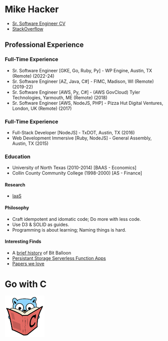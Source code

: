 # Mike Hacker

- [Sr. Software Engineer CV](https://sr-software-engineer-cv.vercel.app/)
- [StackOverflow](https://stackoverflow.com/users/4612518/bananaforscale)

## Professional Experience

### Full-Time Experience
- Sr. Software Engineer [GKE, Go, Ruby, Py] - WP Engine, Austin, TX (Remote) (2022-24)
- Sr. Software Engineer [AZ, Java, C#] - FIMC, Madison, WI (Remote) (2019-22)
- Sr. Software Engineer [AWS, Py, C#] - (AWS GovCloud) Tyler Technologies, Yarmouth, ME (Remote) (2018)
- Sr. Software Engineer [AWS, NodeJS, PHP] - Pizza Hut Digital Ventures, London, UK (Remote) (2017)

### Full-Time Experience
- Full-Stack Developer [NodeJS] - TxDOT, Austin, TX (2016)
- Web Development Immersive [Ruby, NodeJS] - General Assembly, Austin, TX (2015)
    
### Education
- University of North Texas (2010-2014) [BAAS - Economics]
- Collin County Community College (1998-2000) [AS - Finance]

#### Research
- [IaaS](https://github.com/bfsio/inf-svc)

#### Philosophy

- Craft idempotent and idomatic code; Do more with less code.
- Use D3 & SOLID as guides.
- Programming is about learning; Naming things is hard.

#### Interesting Finds

- A [brief history](https://www.netlify.com/blog/2018/08/14/announcing-netlify-drop-the-simplicity-of-bitballoon-with-the-added-power-of-netlify/) of Bit Balloon
- [Persistant Storage Serverless Function Apps](https://read.seas.harvard.edu/~kohler/class/cs260r-s19/projects/cs260r-s19-melange.pdf)
- [Papers we love](https://github.com/papers-we-love/papers-we-love)

# Go with C
<img src="go-with-C-book.svg" alt="go-with-C-book" width="125"/>

<!--
**mhackersu/mhackersu** is a ✨ _special_ ✨ repository because its `README.md` (this file) appears on your GitHub profile.

Here are some ideas to get you started:

- 🔭 I’m currently working on ...
- 🌱 I’m currently learning ...
- 👯 I’m looking to collaborate on ...
- 🤔 I’m looking for help with ...
- 💬 Ask me about ...
- 📫 How to reach me: ...
- 😄 Pronouns: ...
- ⚡ Fun fact: ...

-->
